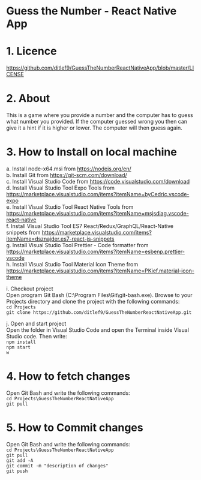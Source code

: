 # Guess the Number - React Native App

# 1. Licence
https://github.com/ditlef9/GuessTheNumberReactNativeApp/blob/master/LICENSE

# 2. About
This is a game where you provide a number and the computer has to guess what number you provided. If the computer guessed wrong you then can give it a hint
if it is higher or lower. The computer will then guess again. 


# 3. How to Install on local machine
a. Install node-x64.msi from https://nodejs.org/en/ <br />
b. Install Git from https://git-scm.com/download/ <br />
c. Install Visual Studio Code from https://code.visualstudio.com/download <br />
d. Install Visual Studio Tool Expo Tools from https://marketplace.visualstudio.com/items?itemName=byCedric.vscode-expo <br />
e. Install Visual Studio Tool React Native Tools from https://marketplace.visualstudio.com/items?itemName=msjsdiag.vscode-react-native <br />
f. Install Visual Studio Tool ES7 React/Redux/GraphQL/React-Native snippets from https://marketplace.visualstudio.com/items?itemName=dsznajder.es7-react-js-snippets <br />
g. Install Visual Studio Tool Prettier - Code formatter from https://marketplace.visualstudio.com/items?itemName=esbenp.prettier-vscode <br />
h. Install Visual Studio Tool Material Icon Theme from https://marketplace.visualstudio.com/items?itemName=PKief.material-icon-theme

i. Checkout project<br />
Open program Git Bash (C:\Program Files\Git\git-bash.exe). Browse to your Projects directory and clone the project with the following commands:<br />
`cd Projects`<br />
`git clone https://github.com/ditlef9/GuessTheNumberReactNativeApp.git`

j. Open and start project<br />
Open the folder in Visual Studio Code and open the Terminal inside Visual Studio code. Then write:<br />
`npm install`<br />
`npm start`<br />
`w`<br />

# 4. How to fetch changes
Open Git Bash and write the following commands:<br />
`cd Projects\GuessTheNumberReactNativeApp`<br />
`git pull`

# 5. How to Commit changes
Open Git Bash and write the following commands:<br />
`cd Projects\GuessTheNumberReactNativeApp`<br />
`git pull`<br />
`git add -A`<br />
`git commit -m "description of changes"`<br />
`git push`
